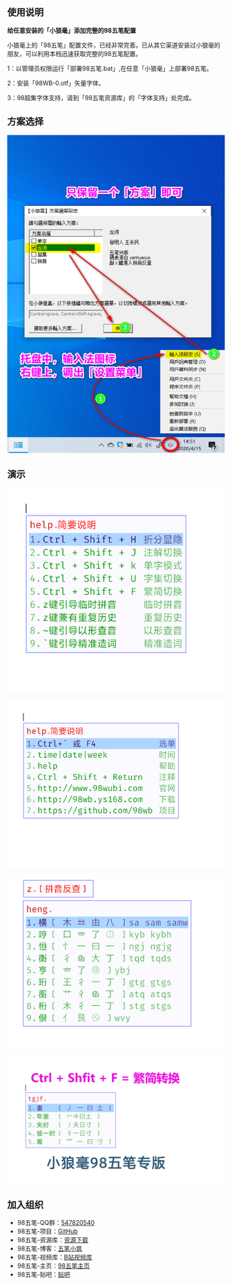 ## 使用说明

**给任意安装的「小狼毫」添加完整的98五笔配置**

小狼毫上的「98五笔」配置文件，已经非常完善。已从其它渠道安装过小狼毫的朋友，可以利用本档迅速获取完整的98五笔配置。

1：以管理员权限运行「部署98五笔.bat」,在任意「小狼毫」上部署98五笔。

2：安装「98WB-0.otf」矢量字体。

3：98超集字体支持，请到「98五笔资源库」的「字体支持」处完成。

## 方案选择

![方案选择](https://raw.githubusercontent.com/yanhuacuo/98wubi-weasel/master/demo/5.jpg)

## 演示

![输入help](https://raw.githubusercontent.com/yanhuacuo/98wubi-weasel/master/demo/1.jpg)

![输入help](https://raw.githubusercontent.com/yanhuacuo/98wubi-weasel/master/demo/2.jpg)

![z键拼音](https://raw.githubusercontent.com/yanhuacuo/98wubi-weasel/master/demo/3.jpg)

![快键键](https://raw.githubusercontent.com/yanhuacuo/98wubi-weasel/master/demo/4.gif)


## 加入组织

<div class="content">
<ul>
<li>98五笔-QQ群：<a href="//shang.qq.com/wpa/qunwpa?idkey=26ae7c9099c6f37a78e0501329e179da09820470312195252a6927c565fcb995">547820540</a></li>
<li>98五笔-项目：<a href="https://github.com/yanhuacuo/98wubi-tables">GitHub</a></li>
<li>98五笔-资源库：<a href="https://wb98.gitee.io/">资源下载</a></li>
<li>98五笔-博客：<a href="https://wubi98.gitee.io/">五笔小筑</a></li>
<li>98五笔-视频库：<a href="https://space.bilibili.com/13979976">B站视频库</a></li>
<li>98五笔-主页：<a href="http://www.98wubi.com/">98五笔主页</a></li>
<li>98五笔-贴吧：<a href="http://tieba.baidu.com/f?kw=98%E4%BA%94%E7%AC%94&ie=utf-8&tab=main">贴吧</a></li>
</ul>
</div>
